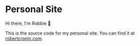 # Personal Site

Hi there, I'm Robbie 👋

This is the source code for my personal site. You can find it at [robertcronin.com](https://robertcronin.com).
